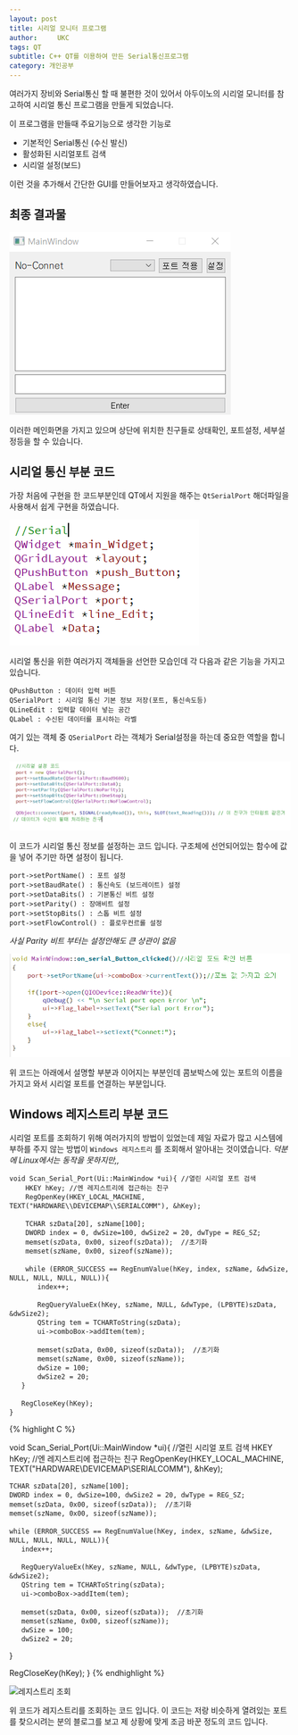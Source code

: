 ```yaml
---
layout: post
title: 시리얼 모니터 프로그램
author:     UKC
tags: QT
subtitle: C++ QT를 이용하여 만든 Serial통신프로그램
category: 개인공부
---
```


여러가지 장비와 Serial통신 할 때 불편한 것이 있어서 아두이노의 시리얼 모니터를 참고하여 시리얼 통신 프로그램을 만들게 되었습니다. 

이 프로그램을 만들때 주요기능으로 생각한 기능로

* 기본적인 Serial통신 (수신 발신)
* 활성화된 시리얼포트 검색
* 시리얼 설정(보드)

이런 것을 추가해서 간단한 GUI를 만들어보자고 생각하였습니다.

## 최종 결과물

![index](/img/2019-04-29/index.png)

이러한 메인화면을 가지고 있으며 상단에 위치한 친구들로 상태확인, 포트설정, 세부설정등을 할 수 있습니다.

## 시리얼 통신 부분 코드

가장 처음에 구현을 한 코드부분인데 QT에서 지원을 해주는 `QtSerialPort` 해더파일을 사용해서 쉽게 구현을 하였습니다.

![Serial선언](/img/2019-04-29/Serial_define.png)

시리얼 통신을 위한 여러가지 객체들을 선언한 모습인데 각 다음과 같은 기능을 가지고 있습니다.
 
	QPushButton : 데이터 입력 버튼
	QSerialPort : 시리얼 통신 기본 정보 저장(포트, 통신속도등)
	QLineEdit : 입력할 데이터 넣는 공간
	QLabel : 수신된 데이터를 표시하는 라벨

여기 있는 객체 중 `QSerialPort` 라는 객체가 Serial설정을 하는데 중요한 역할을 합니다.

![시리얼 설정](/img/2019-04-29/Serial_init.png)

이 코드가 시리얼 통신 정보를 설정하는 코드 입니다. 구조체에 선언되어있는 함수에 값을 넣어 주기만 하면 설정이 됩니다.

	port->setPortName()	: 포트 설정
	port->setBaudRate() : 통신속도 (보드레이트) 설정
    port->setDataBits() : 기본통신 비트 설정
    port->setParity() : 장애비트 설정
    port->setStopBits() : 스톱 비트 설정
    port->setFlowControl() : 플로우컨르롤 설정
	
*사실 Parity 비트 부터는 설정안해도 큰 상관이 없음* 

![포트연결](/img/2019-04-29/Serial_connet.png)

위 코드는 아래에서 설명할 부분과 이어지는 부분인데 콤보박스에 있는 포트의 이름을 가지고 와서 시리얼 포트를 연결하는 부분입니다.

## Windows 레지스트리 부분 코드

시리얼 포트를 조회하기 위해 여러가지의 방법이 있었는데 제일 자료가 많고 시스템에 부하를 주지 않는 방법이 `Windows 레지스트리` 를 조회해서 알아내는 것이였습니다. *덕분에 Linux에서는 동작을 못하지만,,*

	void Scan_Serial_Port(Ui::MainWindow *ui){ //열린 시리얼 포트 검색
	    HKEY hKey; //엔 레지스트리에 접근하는 친구
	    RegOpenKey(HKEY_LOCAL_MACHINE, TEXT("HARDWARE\\DEVICEMAP\\SERIALCOMM"), &hKey);
	
	    TCHAR szData[20], szName[100];
	    DWORD index = 0, dwSize=100, dwSize2 = 20, dwType = REG_SZ;
	    memset(szData, 0x00, sizeof(szData));  //초기화
	    memset(szName, 0x00, sizeof(szName));
	
	    while (ERROR_SUCCESS == RegEnumValue(hKey, index, szName, &dwSize, NULL, NULL, NULL, NULL)){
	       index++;
	
	       RegQueryValueEx(hKey, szName, NULL, &dwType, (LPBYTE)szData, &dwSize2);
	       QString tem = TCHARToString(szData);
	       ui->comboBox->addItem(tem);
	
	       memset(szData, 0x00, sizeof(szData));  //초기화
	       memset(szName, 0x00, sizeof(szName));
	       dwSize = 100;
	       dwSize2 = 20;
	   }
	
	   RegCloseKey(hKey);
	}

{% highlight C %}

void Scan_Serial_Port(Ui::MainWindow *ui){ //열린 시리얼 포트 검색
    HKEY hKey; //엔 레지스트리에 접근하는 친구
    RegOpenKey(HKEY_LOCAL_MACHINE, TEXT("HARDWARE\\DEVICEMAP\\SERIALCOMM"), &hKey);

    TCHAR szData[20], szName[100];
    DWORD index = 0, dwSize=100, dwSize2 = 20, dwType = REG_SZ;
    memset(szData, 0x00, sizeof(szData));  //초기화
    memset(szName, 0x00, sizeof(szName));

    while (ERROR_SUCCESS == RegEnumValue(hKey, index, szName, &dwSize, NULL, NULL, NULL, NULL)){
       index++;

       RegQueryValueEx(hKey, szName, NULL, &dwType, (LPBYTE)szData, &dwSize2);
       QString tem = TCHARToString(szData);
       ui->comboBox->addItem(tem);

       memset(szData, 0x00, sizeof(szData));  //초기화
       memset(szName, 0x00, sizeof(szName));
       dwSize = 100;
       dwSize2 = 20;
   }

   RegCloseKey(hKey);
}
{% endhighlight %}

![레지스트리 조회](/img/2019-04-29/windows_connet.png)

위 코드가 레지스트리를 조회하는 코드 입니다. 이 코드는 저랑 비슷하게 열려있는 포트를 찾으시려는 분의 블로그를 보고 제 상황에 맞게 조금 바꾼 정도의 코드 입니다.

